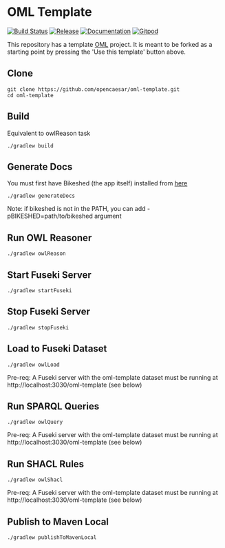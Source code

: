# OML Template

[![Build Status](https://app.travis-ci.com/opencaesar/oml-template.svg?branch=master)](https://app.travis-ci.com/github/opencaesar/oml-template)
[![Release](https://img.shields.io/github/v/tag/opencaesar/oml-template?label=release)](https://github.com/opencaesar/oml-template/releases/latest)
[![Documentation](https://img.shields.io/badge/Documentation-HTML-orange)](https://opencaesar.github.io/oml-template/) 
[![Gitpod](https://img.shields.io/badge/gitpod-open-blue?logo=gitpod)](https://gitpod.io/#https://github.com/opencaesar/oml-template) 

This repository has a template [OML](https://github.com/opencaesar/oml) project. It is meant to be forked as a starting point by pressing the 'Use this template' button above.

## Clone
```
git clone https://github.com/opencaesar/oml-template.git
cd oml-template
```

## Build
Equivalent to owlReason task
```
./gradlew build
```

## Generate Docs
You must first have Bikeshed (the app itself) installed from [here](https://tabatkins.github.io/bikeshed/#install-final)
```
./gradlew generateDocs
```
Note: if bikeshed is not in the PATH, you can add -pBIKESHED=path/to/bikeshed argument

## Run OWL Reasoner
```
./gradlew owlReason
```

## Start Fuseki Server
```
./gradlew startFuseki
```

## Stop Fuseki Server
```
./gradlew stopFuseki
```

## Load to Fuseki Dataset
```
./gradlew owlLoad
```
Pre-req: A Fuseki server with the oml-template dataset must be running at http://localhost:3030/oml-template (see below)

## Run SPARQL Queries
```
./gradlew owlQuery
```
Pre-req: A Fuseki server with the oml-template dataset must be running at http://localhost:3030/oml-template (see below)

## Run SHACL Rules
```
./gradlew owlShacl
```
Pre-req: A Fuseki server with the oml-template dataset must be running at http://localhost:3030/oml-template (see below)

## Publish to Maven Local
```
./gradlew publishToMavenLocal
```
